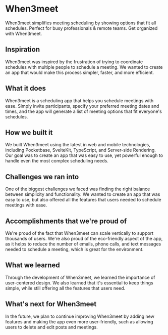 # When3meet
When3meet simplifies meeting scheduling by showing options that fit all schedules. Perfect for busy professionals & remote teams. Get organized with When3meet.

## Inspiration
When3meet was inspired by the frustration of trying to coordinate schedules with multiple people to schedule a meeting. We wanted to create an app that would make this process simpler, faster, and more efficient.

## What it does
When3meet is a scheduling app that helps you schedule meetings with ease. Simply invite participants, specify your preferred meeting dates and times, and the app will generate a list of meeting options that fit everyone's schedules.

## How we built it
We built When3meet using the latest in web and mobile technologies, including Pocketbase, SvelteKit, TypeScript, and Server-side Rendering. Our goal was to create an app that was easy to use, yet powerful enough to handle even the most complex scheduling needs.

## Challenges we ran into
One of the biggest challenges we faced was finding the right balance between simplicity and functionality. We wanted to create an app that was easy to use, but also offered all the features that users needed to schedule meetings with ease.

## Accomplishments that we're proud of
We're proud of the fact that When3meet can scale vertically to support thousands of users. We're also proud of the eco-friendly aspect of the app, as it helps to reduce the number of emails, phone calls, and text messages needed to schedule a meeting, which is great for the environment.

## What we learned
Through the development of When3meet, we learned the importance of user-centered design. We also learned that it's essential to keep things simple, while still offering all the features that users need.

## What's next for When3meet
In the future, we plan to continue improving When3meet by adding new features and making the app even more user-friendly, such as allowing users to delete and edit posts and meetings.